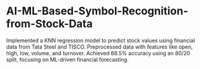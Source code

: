 # AI-ML-Based-Symbol-Recognition-from-Stock-Data
Implemented a KNN regression model to predict stock values using financial data from Tata Steel and TISCO. Preprocessed data with features like open, high, low, volume, and turnover. Achieved 88.5% accuracy using an 80/20 split, focusing on ML-driven financial forecasting.
